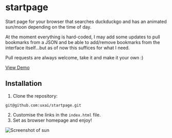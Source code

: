 # startpage
Start page for your browser that searches duckduckgo and has an animated sun/moon depending on the time of day.

At the moment everything is hard-coded, I may add some updates to pull bookmarks from a JSON and be able to add/remove bookmarks from the interface itself...but as of now this suffices for what I need.

Pull requests are always welcome, take it and make it your own :)

[View Demo](https://uxai.net/projects/starter_page/index.html)

## Installation

1. Clone the repository:
```
git@github.com:uxai/startpage.git
```
2. Customise the links in the `index.html` file.
3. Set as browser homepage and enjoy!


![Screenshot of sun](https://github.com/uxai/startpage/blob/main/i/cover.png)